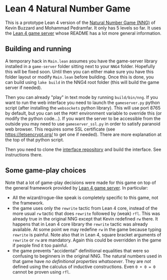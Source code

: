 # Lean 4 Natural Number Game


This is a prototype Lean 4 version of the [Natural Number Game
(NNG)](https://www.ma.imperial.ac.uk/~buzzard/xena/natural_number_game/)
of Kevin Buzzard and Mohammad Pedramfar. It only has 5 levels so far. 
It uses the [Lean 4 game server](https://github.com/PatrickMassot/lean4-game-server) whose README has a lot more general information.

## Building and running

A temporary hack in `Main.lean` assumes you have the game-server library installed in a `game-server` folder sitting next to your `NNG4` folder. Hopefully this will be fixed soon. Until then you can either make sure you have this folder layout or modify `Main.lean` before building. Once this is done, you can build using `lake build` in the NNG4 root folder (this will build the game server if needed).
 
Then you can already "play" in text mode by running `build/bin/nng`. If you want to run the web interface you need to launch the `gameserver.py` python script (after installing the `websockets` python library). This will use port 8765 by default, but you can set the `PORT` environment variable to override this (or modify the python code...). If you want the server to be accessible
from the outside you may need to use `gameserver_ssl.py` in order to satisfy
paranoid web browser. This requires some SSL certificate (see https://letsencrypt.org/ to get one if needed). There are more explanation at the top of that python script.

Then you need to clone the [interface repository](https://github.com/PatrickMassot/nng4-interface) and build the interface. See instructions there.

## Some game-play choices

Note that a lot of game-play decisions were made for this game on top of the general framework provided by [Lean 4 game server](https://github.com/PatrickMassot/lean4-game-server). In particular:
* All the wizard/rogue-like speak is completely specific to this game, not the framework.
* the game uses only the `rewrite` tactic from Lean 4 core, instead of the more usual `rw` tactic that does `rewrite` followed by (weak) `rfl`. This was already true in the original NNG except that Kevin redefined `rw` there. It happens that in Lean 4 core library the `rewrite` tactic was already available. At some point we may redefine `rw` in the game because typing `rewrite` is painful. Note also that in Lean 4, square bracket arguments of `rewrite` or `rw` are mandatory. Again this could be overridden in the game if people find it too painful.
* the game prevents "accidental" definitional equalities that were so confusing to beginners in the original NNG. The natural numbers used in that game have *no definitional properties whatsoever*. They are *not* defined using the calculus of inductive constructions. Even `0 + 0 = 0` cannot be proven using `rfl`.
